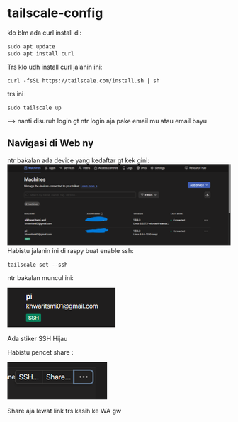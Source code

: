 # tailscale-config

klo blm ada curl install dl:
```
sudo apt update
sudo apt install curl
```

Trs klo udh install curl jalanin ini:
```
curl -fsSL https://tailscale.com/install.sh | sh
```

trs ini
```
sudo tailscale up
```

--> nanti disuruh login gt ntr login aja pake email mu atau email bayu 

## Navigasi di Web ny
ntr bakalan ada device yang kedaftar gt kek gini:
![alt text](<Screenshot 2025-07-03 221355-1.png>)
Habistu jalanin ini di raspy buat enable ssh:
```
tailscale set --ssh
```

ntr bakalan muncul ini:

![alt text](image-1.png)

Ada stiker SSH Hijau

Habistu pencet share :

![alt text](image-2.png)

Share aja lewat link trs kasih ke WA gw